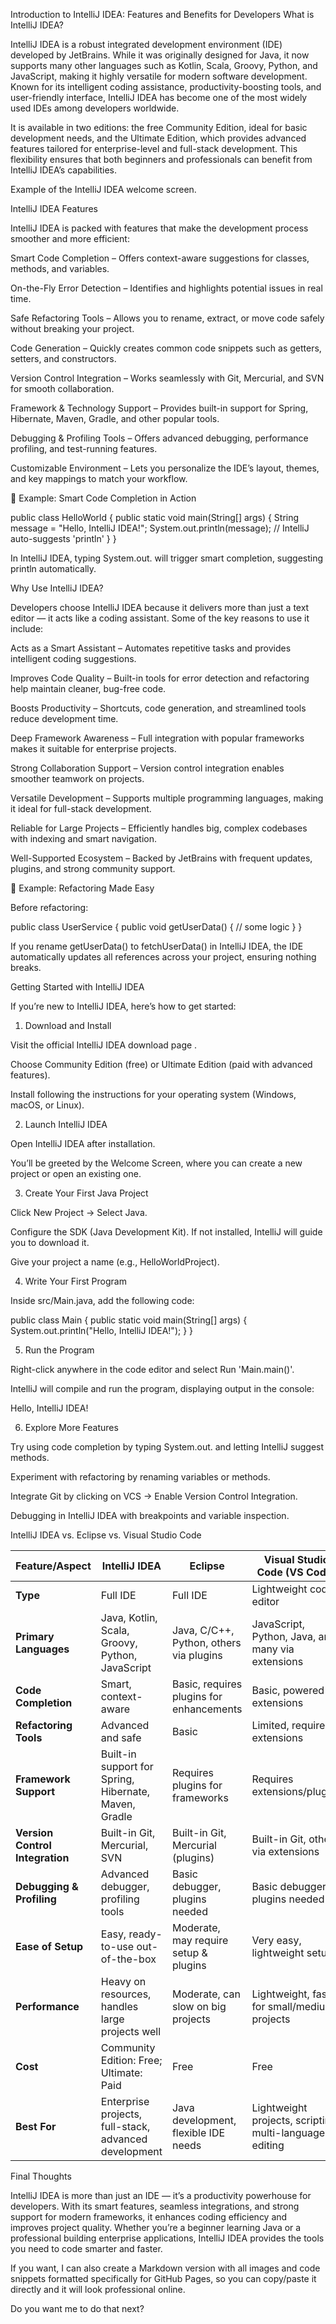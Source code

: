 Introduction to IntelliJ IDEA: Features and Benefits for Developers
What is IntelliJ IDEA?

IntelliJ IDEA is a robust integrated development environment (IDE) developed by JetBrains. While it was originally designed for Java, it now supports many other languages such as Kotlin, Scala, Groovy, Python, and JavaScript, making it highly versatile for modern software development. Known for its intelligent coding assistance, productivity-boosting tools, and user-friendly interface, IntelliJ IDEA has become one of the most widely used IDEs among developers worldwide.

It is available in two editions: the free Community Edition, ideal for basic development needs, and the Ultimate Edition, which provides advanced features tailored for enterprise-level and full-stack development. This flexibility ensures that both beginners and professionals can benefit from IntelliJ IDEA’s capabilities.


Example of the IntelliJ IDEA welcome screen.

IntelliJ IDEA Features

IntelliJ IDEA is packed with features that make the development process smoother and more efficient:

Smart Code Completion – Offers context-aware suggestions for classes, methods, and variables.

On-the-Fly Error Detection – Identifies and highlights potential issues in real time.

Safe Refactoring Tools – Allows you to rename, extract, or move code safely without breaking your project.

Code Generation – Quickly creates common code snippets such as getters, setters, and constructors.

Version Control Integration – Works seamlessly with Git, Mercurial, and SVN for smooth collaboration.

Framework & Technology Support – Provides built-in support for Spring, Hibernate, Maven, Gradle, and other popular tools.

Debugging & Profiling Tools – Offers advanced debugging, performance profiling, and test-running features.

Customizable Environment – Lets you personalize the IDE’s layout, themes, and key mappings to match your workflow.

📌 Example: Smart Code Completion in Action

public class HelloWorld {
    public static void main(String[] args) {
        String message = "Hello, IntelliJ IDEA!";
        System.out.println(message); // IntelliJ auto-suggests 'println'
    }
}


In IntelliJ IDEA, typing System.out. will trigger smart completion, suggesting println automatically.

Why Use IntelliJ IDEA?

Developers choose IntelliJ IDEA because it delivers more than just a text editor — it acts like a coding assistant. Some of the key reasons to use it include:

Acts as a Smart Assistant – Automates repetitive tasks and provides intelligent coding suggestions.

Improves Code Quality – Built-in tools for error detection and refactoring help maintain cleaner, bug-free code.

Boosts Productivity – Shortcuts, code generation, and streamlined tools reduce development time.

Deep Framework Awareness – Full integration with popular frameworks makes it suitable for enterprise projects.

Strong Collaboration Support – Version control integration enables smoother teamwork on projects.

Versatile Development – Supports multiple programming languages, making it ideal for full-stack development.

Reliable for Large Projects – Efficiently handles big, complex codebases with indexing and smart navigation.

Well-Supported Ecosystem – Backed by JetBrains with frequent updates, plugins, and strong community support.

📌 Example: Refactoring Made Easy

Before refactoring:

public class UserService {
    public void getUserData() {
        // some logic
    }
}


If you rename getUserData() to fetchUserData() in IntelliJ IDEA, the IDE automatically updates all references across your project, ensuring nothing breaks.

Getting Started with IntelliJ IDEA

If you’re new to IntelliJ IDEA, here’s how to get started:

1. Download and Install

Visit the official IntelliJ IDEA download page
.

Choose Community Edition (free) or Ultimate Edition (paid with advanced features).

Install following the instructions for your operating system (Windows, macOS, or Linux).

2. Launch IntelliJ IDEA

Open IntelliJ IDEA after installation.

You’ll be greeted by the Welcome Screen, where you can create a new project or open an existing one.

3. Create Your First Java Project

Click New Project → Select Java.

Configure the SDK (Java Development Kit). If not installed, IntelliJ will guide you to download it.

Give your project a name (e.g., HelloWorldProject).

4. Write Your First Program

Inside src/Main.java, add the following code:

public class Main {
    public static void main(String[] args) {
        System.out.println("Hello, IntelliJ IDEA!");
    }
}

5. Run the Program

Right-click anywhere in the code editor and select Run 'Main.main()'.

IntelliJ will compile and run the program, displaying output in the console:

Hello, IntelliJ IDEA!

6. Explore More Features

Try using code completion by typing System.out. and letting IntelliJ suggest methods.

Experiment with refactoring by renaming variables or methods.

Integrate Git by clicking on VCS → Enable Version Control Integration.


Debugging in IntelliJ IDEA with breakpoints and variable inspection.

IntelliJ IDEA vs. Eclipse vs. Visual Studio Code

| Feature/Aspect                  | IntelliJ IDEA                                         | Eclipse                                  | Visual Studio Code (VS Code)                            |
| ------------------------------- | ----------------------------------------------------- | ---------------------------------------- | ------------------------------------------------------- |
| **Type**                        | Full IDE                                              | Full IDE                                 | Lightweight code editor                                 |
| **Primary Languages**           | Java, Kotlin, Scala, Groovy, Python, JavaScript       | Java, C/C++, Python, others via plugins  | JavaScript, Python, Java, and many via extensions       |
| **Code Completion**             | Smart, context-aware                                  | Basic, requires plugins for enhancements | Basic, powered by extensions                            |
| **Refactoring Tools**           | Advanced and safe                                     | Basic                                    | Limited, requires extensions                            |
| **Framework Support**           | Built-in support for Spring, Hibernate, Maven, Gradle | Requires plugins for frameworks          | Requires extensions/plugins                             |
| **Version Control Integration** | Built-in Git, Mercurial, SVN                          | Built-in Git, Mercurial (plugins)        | Built-in Git, others via extensions                     |
| **Debugging & Profiling**       | Advanced debugger, profiling tools                    | Basic debugger, plugins needed           | Basic debugger, plugins needed                          |
| **Ease of Setup**               | Easy, ready-to-use out-of-the-box                     | Moderate, may require setup & plugins    | Very easy, lightweight setup                            |
| **Performance**                 | Heavy on resources, handles large projects well       | Moderate, can slow on big projects       | Lightweight, fast for small/medium projects             |
| **Cost**                        | Community Edition: Free; Ultimate: Paid               | Free                                     | Free                                                    |
| **Best For**                    | Enterprise projects, full-stack, advanced development | Java development, flexible IDE needs     | Lightweight projects, scripting, multi-language editing |


Final Thoughts

IntelliJ IDEA is more than just an IDE — it’s a productivity powerhouse for developers. With its smart features, seamless integrations, and strong support for modern frameworks, it enhances coding efficiency and improves project quality. Whether you’re a beginner learning Java or a professional building enterprise applications, IntelliJ IDEA provides the tools you need to code smarter and faster.

If you want, I can also create a Markdown version with all images and code snippets formatted specifically for GitHub Pages, so you can copy/paste it directly and it will look professional online.

Do you want me to do that next?
